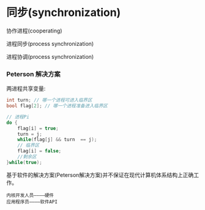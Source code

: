 # 同步(synchronization)

协作进程(cooperating)

进程同步(process synchronization)

进程协调(process synchronization)

### Peterson 解决方案
两进程共享变量:
```c++
int turn; // 哪一个进程可进入临界区
bool flag[2]; // 哪一个进程准备进入临界区

// 进程Pi
do {
    flag[i] = true;
    turn = j;
    while(flag[j] && turn  == j);
    // 临界区
    flag[i] = false;
    //剩余区
}while(true);
```

基于软件的解决方案(Peterson解决方案)并不保证在现代计算机体系结构上正确工作。

    内核开发人员————硬件
    应用程序员————软件API


